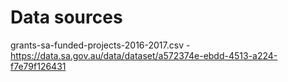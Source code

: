 # Data sources

grants-sa-funded-projects-2016-2017.csv - https://data.sa.gov.au/data/dataset/a572374e-ebdd-4513-a224-f7e79f126431
